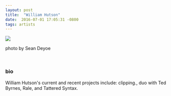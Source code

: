 ```yaml
---
layout: post
title:  "William Hutson"
date:  2016-07-01 17:05:31 -0800
tags: artists
---
```


![](https://awavepress.com/assets/hutson_artist_photo_4web.jpg)

photo by Sean Deyoe

<br/>

### bio
William Hutson's current and recent projects include: clipping., duo with Ted Byrnes, Rale, and Tattered Syntax.
